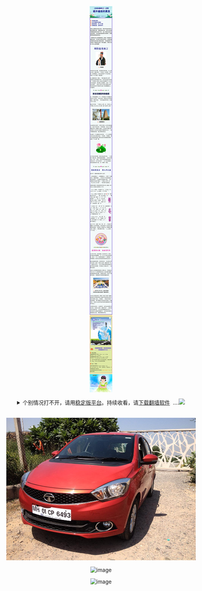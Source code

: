 <a id="user-content-1" class="anchor" aria-hidden="true" href="#1">
<a name="1" id="1" target="_blank"></a> <span id="1"></span>
<a name="2" id="2" target="_blank"></a> <span id="2"></span>
<a name="3" id="3" target="_blank"></a> <span id="3"></span>
<a name="4" id="4" target="_blank"></a> <span id="4"></span>
<a name="5" id="5" target="_blank"></a> <span id="5"></span>
<a name="6" id="6" target="_blank"></a> <span id="6"></span>
<a name="7" id="7" target="_blank"></a> <span id="7"></span>
<a id="user-content-1" href="#1">
<div align="center">
<a target="_blank" href="https://github.com/zztianx1x/zztianx1x.github.io/blob/master/README.md"><img src="https://github.com/zztianx1x/zztianx1x.github.io/blob/master/12345.jpg?raw=true"></a><br>
  
  
<p><details><summary>个别情况打不开，请用<a href="https://github.com/zztianx1x/zztianx1x.github.io/blob/master/README.md">稳定版平台</a>。持续收看，请<a href="#8">下载翻墙软件</a>&nbsp;&nbsp;....<img width="20" src="https://github.com/images/icons/emoji/unicode/1f4dd.png"/></summary></p>
建议用海外浏览器打开本平台，同时收藏网址:&nbsp;&nbsp;<a href="https://x.co/ipp">x.co/ipp</a>&nbsp;&nbsp;&nbsp;&nbsp;稳定版平台:&nbsp;&nbsp;<a href="https://git.io/bhhhh">git.io/bhhhh</a><br>  
</details>
<br>


![image](https://raw.githubusercontent.com/zztianx1x/zztianx1x.github.io/master/aad.jpg)

![image](https://static.carsdn.co/cldstatic/wp-content/uploads/HP2020JeepGladiator-e1579802766958.jpg)

![image](https://raw.githubusercontent.com/zztianx1x/zztianx1x.github.io/master/1234511.jpg)

</div>
